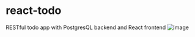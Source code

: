 # react-todo

RESTful todo app with PostgresQL backend and React frontend
![image](https://user-images.githubusercontent.com/8944418/156866308-fffe14ed-feb7-43a6-93db-dee706a4b3b2.png)
